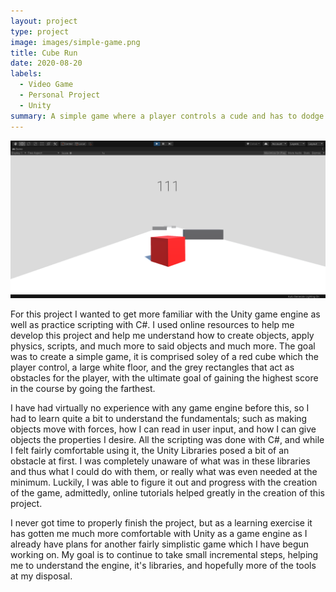 ```yaml
---
layout: project
type: project
image: images/simple-game.png
title: Cube Run
date: 2020-08-20
labels:
  - Video Game
  - Personal Project
  - Unity
summary: A simple game where a player controls a cude and has to dodge obstacles to score points.
---
```


<img class="ui huge right floated rounded image" src="../images/simple-game.png">

For this project I wanted to get more familiar with the Unity game engine as well as practice scripting with C#.  I used online resources to help me develop this project and help me understand how to create objects, apply physics, scripts, and much more to said objects and much more.  The goal was to create a simple game, it is comprised soley of a red cube which the player control, a large white floor, and the grey rectangles that act as obstacles for the player, with the ultimate goal of gaining the highest score in the course by going the farthest.

I have had virtually no experience with any game engine before this, so I had to learn quite a bit to understand the fundamentals; such as making objects move with forces, how I can read in user input, and how I can give objects the properties I desire.  All the scripting was done with C#, and while I felt fairly comfortable using it, the Unity Libraries posed a bit of an obstacle at first.  I was completely unaware of what was in these libraries and thus what I could do with them, or really what was even needed at the minimum.  Luckily, I was able to figure it out and progress with the creation of the game, admittedly, online tutorials helped greatly in the creation of this project. 

I never got time to properly finish the project, but as a learning exercise it has gotten me much more comfortable with Unity as a game engine as I already have plans for another fairly simplistic game which I have begun working on.  My goal is to continue to take small incremental steps, helping me to understand the engine, it's libraries, and hopefully more of the tools at my disposal.
